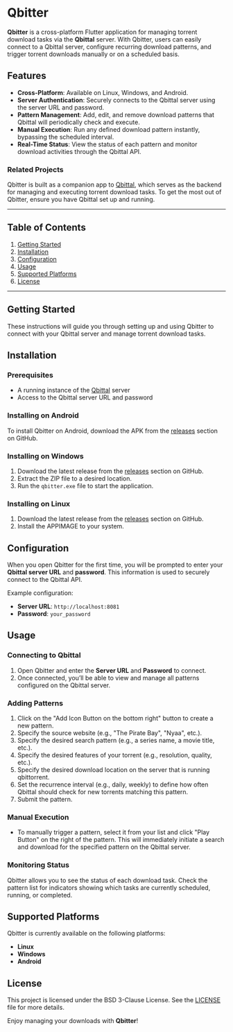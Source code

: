 # Qbitter

**Qbitter** is a cross-platform Flutter application for managing torrent download tasks via the **Qbittal** server. With Qbitter, users can easily connect to a Qbittal server, configure recurring download patterns, and trigger torrent downloads manually or on a scheduled basis.

## Features

- **Cross-Platform**: Available on Linux, Windows, and Android.
- **Server Authentication**: Securely connects to the Qbittal server using the server URL and password.
- **Pattern Management**: Add, edit, and remove download patterns that Qbittal will periodically check and execute.
- **Manual Execution**: Run any defined download pattern instantly, bypassing the scheduled interval.
- **Real-Time Status**: View the status of each pattern and monitor download activities through the Qbittal API.

### Related Projects

Qbitter is built as a companion app to [Qbittal](https://github.com/Francesco99975/qbittal), which serves as the backend for managing and executing torrent download tasks. To get the most out of Qbitter, ensure you have Qbittal set up and running.

---

## Table of Contents

1. [Getting Started](#getting-started)
2. [Installation](#installation)
3. [Configuration](#configuration)
4. [Usage](#usage)
5. [Supported Platforms](#supported-platforms)
6. [License](#license)

---

## Getting Started

These instructions will guide you through setting up and using Qbitter to connect with your Qbittal server and manage torrent download tasks.

## Installation

### Prerequisites

- A running instance of the [Qbittal](https://github.com/Francesco99975/qbittal) server
- Access to the Qbittal server URL and password

### Installing on Android

To install Qbitter on Android, download the APK from the [releases](https://github.com/Francesco99975/qbitter/releases) section on GitHub.

### Installing on Windows

1. Download the latest release from the [releases](https://github.com/Francesco99975/qbitter/releases) section on GitHub.
2. Extract the ZIP file to a desired location.
3. Run the `qbitter.exe` file to start the application.

### Installing on Linux

1. Download the latest release from the [releases](https://github.com/Francesco99975/qbitter/releases) section on GitHub.
2. Install the APPIMAGE to your system.


## Configuration

When you open Qbitter for the first time, you will be prompted to enter your **Qbittal server URL** and **password**. This information is used to securely connect to the Qbittal API.

Example configuration:
- **Server URL**: `http://localhost:8081`
- **Password**: `your_password`

## Usage

### Connecting to Qbittal

1. Open Qbitter and enter the **Server URL** and **Password** to connect.
2. Once connected, you’ll be able to view and manage all patterns configured on the Qbittal server.

### Adding Patterns

1. Click on the "Add Icon Button on the bottom right" button to create a new pattern.
2. Specify the source website (e.g., "The Pirate Bay", "Nyaa", etc.).
3. Specify the desired search pattern (e.g., a series name, a movie title, etc.).
4. Specify the desired features of your torrent (e.g., resolution, quality, etc.).
5. Specify the desired download location on the server that is running qbittorrent.
6. Set the recurrence interval (e.g., daily, weekly) to define how often Qbittal should check for new torrents matching this pattern.
7. Submit the pattern.

### Manual Execution

- To manually trigger a pattern, select it from your list and click "Play Button" on the right of the pattern. This will immediately initiate a search and download for the specified pattern on the Qbittal server.

### Monitoring Status

Qbitter allows you to see the status of each download task. Check the pattern list for indicators showing which tasks are currently scheduled, running, or completed.

## Supported Platforms

Qbitter is currently available on the following platforms:

- **Linux**
- **Windows**
- **Android**

## License

This project is licensed under the BSD 3-Clause License. See the [LICENSE](LICENSE) file for more details.


Enjoy managing your downloads with **Qbitter**!

